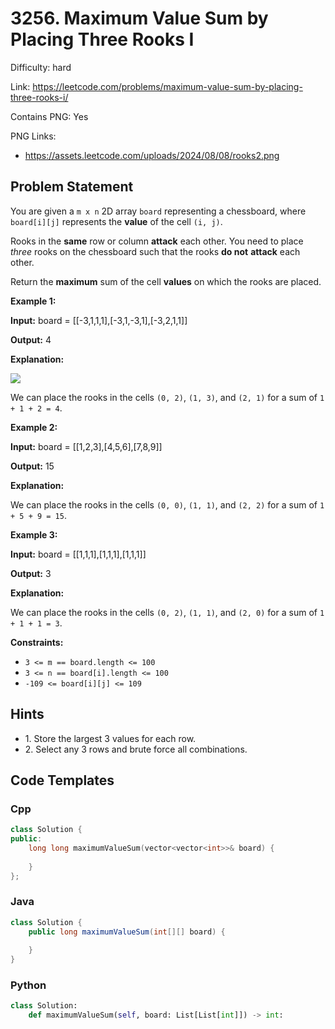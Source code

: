 # 3256. Maximum Value Sum by Placing Three Rooks I

Difficulty: hard

Link: https://leetcode.com/problems/maximum-value-sum-by-placing-three-rooks-i/

Contains PNG: Yes

PNG Links:
- https://assets.leetcode.com/uploads/2024/08/08/rooks2.png

## Problem Statement

You are given a `m x n` 2D array `board` representing a chessboard, where `board[i][j]` represents the **value** of the cell `(i, j)`.

Rooks in the **same** row or column **attack** each other. You need to place *three* rooks on the chessboard such that the rooks **do not** **attack** each other.

Return the **maximum** sum of the cell **values** on which the rooks are placed.

**Example 1:**

**Input:** board \= \[\[\-3,1,1,1],\[\-3,1,\-3,1],\[\-3,2,1,1]]

**Output:** 4

**Explanation:**

![](https://assets.leetcode.com/uploads/2024/08/08/rooks2.png)

We can place the rooks in the cells `(0, 2)`, `(1, 3)`, and `(2, 1)` for a sum of `1 + 1 + 2 = 4`.

**Example 2:**

**Input:** board \= \[\[1,2,3],\[4,5,6],\[7,8,9]]

**Output:** 15

**Explanation:**

We can place the rooks in the cells `(0, 0)`, `(1, 1)`, and `(2, 2)` for a sum of `1 + 5 + 9 = 15`.

**Example 3:**

**Input:** board \= \[\[1,1,1],\[1,1,1],\[1,1,1]]

**Output:** 3

**Explanation:**

We can place the rooks in the cells `(0, 2)`, `(1, 1)`, and `(2, 0)` for a sum of `1 + 1 + 1 = 3`.

**Constraints:**

* `3 <= m == board.length <= 100`
* `3 <= n == board[i].length <= 100`
* `-109 <= board[i][j] <= 109`

## Hints

- 1\. Store the largest 3 values for each row.
- 2\. Select any 3 rows and brute force all combinations.

## Code Templates

### Cpp
```cpp
class Solution {
public:
    long long maximumValueSum(vector<vector<int>>& board) {
        
    }
};
```

### Java
```java
class Solution {
    public long maximumValueSum(int[][] board) {
        
    }
}
```

### Python
```python
class Solution:
    def maximumValueSum(self, board: List[List[int]]) -> int:
        
```

